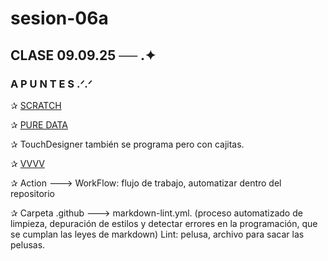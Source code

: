 # sesion-06a
## CLASE 09.09.25 ── .✦
### A P U N T E S .ᐟ.ᐟ

✰ [SCRATCH](https://scratch.mit.edu/)

✰ [PURE DATA](https://puredata.info/)

✰ TouchDesigner también se programa pero con cajitas.

✰ [VVVV](https://vvvv.org/)

✰ Action ---> WorkFlow: flujo de trabajo, automatizar dentro del repositorio 

✰ Carpeta .github ---> markdown-lint.yml. (proceso automatizado de limpieza, depuración de estilos y detectar errores en la programación, que se cumplan las leyes de markdown)
Lint: pelusa, archivo para sacar las pelusas.
